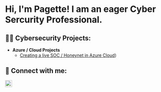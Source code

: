 <h1>Hi, I'm Pagette! I am an eager Cyber Sercurity Professional.</h1>

<h2>👨‍💻 Cybersecurity Projects:</h2>

- <b> Azure / Cloud Projects</b>
  - [Creating a live SOC / Honeynet in Azure Cloud](https://github.com/Pagette/Azure-SOC))

<h2> 🤳 Connect with me:</h2>

[<img align="left" alt="JoshMadakor | LinkedIn" width="22px" src="https://cdn.jsdelivr.net/npm/simple-icons@v3/icons/linkedin.svg" />][linkedin]

[linkedin]: https://www.linkedin.com/in/pagette-sympson-ii-1333881a2/
